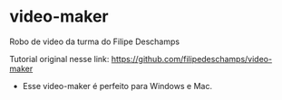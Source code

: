 # video-maker
Robo de video da turma do Filipe Deschamps

Tutorial original nesse link:
https://github.com/filipedeschamps/video-maker

- Esse video-maker é perfeito para Windows e Mac.

